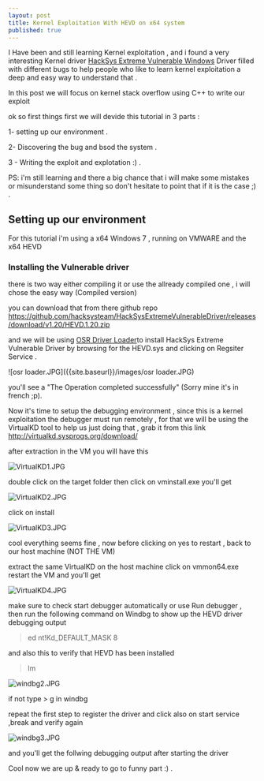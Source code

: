 ```yaml
---
layout: post
title: Kernel Exploitation With HEVD on x64 system
published: true
---
```

I Have been and still learning Kernel exploitation , and i found a very interesting Kernel driver [HackSys Extreme Vulnerable Windows](https://github.com/hacksysteam/HackSysExtremeVulnerableDriver) Driver filled with different bugs to help people who like to learn kernel exploitation a deep and easy way to understand that . 

In this post we will focus on kernel stack overflow using C++ to write our exploit 

ok so first things first we will devide this tutorial in 3 parts 	:

1- setting up our environment .

2- Discovering the bug and bsod the system .

3 - Writing the exploit and explotation :) .

PS: i'm still learning and there a big chance that i will make some mistakes or misunderstand some thing so don't hesitate to point that if it is the case ;) .

## Setting up our environment

For this tutorial i'm using a x64 Windows 7 , running on VMWARE and the x64 HEVD

### Installing the Vulnerable driver

there is two way either compiling it or use the allready compiled one , i will chose the easy way (Compiled version)

you can download that from there github repo https://github.com/hacksysteam/HackSysExtremeVulnerableDriver/releases/download/v1.20/HEVD.1.20.zip

and we will be using [OSR Driver Loader](https://www.osronline.com/article.cfm?article=157)to install HackSys Extreme Vulnerable Driver by browsing for the HEVD.sys and clicking on Regsiter Service .

![osr loader.JPG]({{site.baseurl}}/images/osr loader.JPG)

you'll see a "The Operation completed successfully" (Sorry mine it's in french ;p).

Now it's time to setup the debugging environment  , since this is a kernel exploitation the debugger must run remotely , for that we will be using the VirtualKD tool to help us just doing that , grab it from this link 
http://virtualkd.sysprogs.org/download/

after extraction in the VM you will have this 

![VirtualKD1.JPG]({{site.baseurl}}/images/VirtualKD1.JPG)

double click on the target folder then click on vminstall.exe you'll get 

![VirtualKD2.JPG]({{site.baseurl}}/images/VirtualKD2.JPG)

click on install 

![VirtualKD3.JPG]({{site.baseurl}}/images/VirtualKD3.JPG)

cool everything seems fine , now before clicking on yes to restart , back to our host machine (NOT THE VM)

extract the same VirtualKD on the host machine click on vmmon64.exe restart the VM and you'll get 

![VirtualKD4.JPG]({{site.baseurl}}/images/VirtualKD4.JPG)


make sure to check start debugger automatically or use Run debugger , then run the following command on Windbg to show up the HEVD driver debugging output 

> ed nt!Kd_DEFAULT_MASK 8

and also this to verify that HEVD has been installed
> lm

![windbg2.JPG]({{site.baseurl}}/images/windbg2.JPG)

if not type > g in windbg 

repeat the first step to register the driver and click also on start service ,break and verify again 

![windbg3.JPG]({{site.baseurl}}/images/windbg3.JPG)

 and you'll get the follwing debugging output after starting the driver
 
 Cool now we are up & ready to go to funny part  :) .
